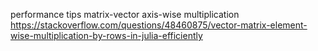 performance tips
matrix-vector axis-wise multiplication
https://stackoverflow.com/questions/48460875/vector-matrix-element-wise-multiplication-by-rows-in-julia-efficiently
